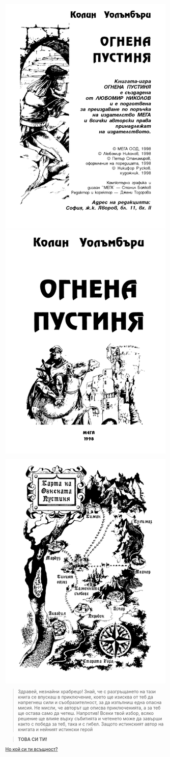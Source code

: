 ![Огнена Пустиня](./images/front-matter.png)
![Огнена Пустиня](./images/title-page.png)

![Карта на Огнената Пустиня](./images/map.png)

> Здравей, незнайни храбрецо! Знай, че с разгръщането на тази
книга се впускаш в приключение, което ще изисква от теб да
напрегнеш сили и съобразителност, за да изпълниш една
опасна мисия. Не мисли, че авторът ще описва приключенията, а
за теб ще остава само да четеш. Напротив! Всеки твой избор,
всяко решение ще влияе върху събитията и четенето може да
завърши както с победа за теб, така и с гибел. Защото
истинският автор на книгата и нейният истински герой

>**ТОВА СИ ТИ!**

[Но кой си ти всъщност?](./intro.md)
